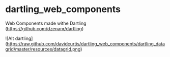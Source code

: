 dartling_web_components
=======================

Web Components made withe Dartling (https://github.com/dzenanr/dartling)



![Alt dartling] (https://raw.github.com/davidcurtis/dartling_web_components/dartling_datagrid/master/resources/datagrid.png)


